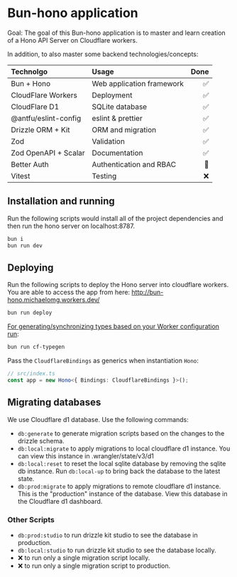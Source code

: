 # Bun-hono application

Goal: The goal of this Bun-hono application is to master and learn creation of a Hono API Server on Cloudflare workers.

In addition, to also master some backend technologies/concepts:

| Technolgo            | Usage                     | Done |
| :------------------- | :------------------------ | ---: |
| Bun + Hono           | Web application framework |   ✅ |
| CloudFlare Workers   | Deployment                |   ✅ |
| CloudFlare D1        | SQLite database           |   ✅ |
| @antfu/eslint-config | eslint & prettier         |   ✅ |
| Drizzle ORM + Kit    | ORM and migration         |   ✅ |
| Zod                  | Validation                |   ✅ |
| Zod OpenAPI + Scalar | Documentation             |   ✅ |
| Better Auth          | Authentication and RBAC   |   🚧 |
| Vitest               | Testing                   |   ❌ |

## Installation and running

Run the following scripts would install all of the project dependencies and then run the hono server on localhost:8787.

```bash
bun i
bun run dev
```

## Deploying

Run the following scripts to deploy the Hono server into cloudflare workers. You are able to access the app from here: http://bun-hono.michaelomg.workers.dev/

```bash
bun run deploy
```

[For generating/synchronizing types based on your Worker configuration run](https://developers.cloudflare.com/workers/wrangler/commands/#types):

```txt
bun run cf-typegen
```

Pass the `CloudflareBindings` as generics when instantiation `Hono`:

```ts
// src/index.ts
const app = new Hono<{ Bindings: CloudflareBindings }>();
```

## Migrating databases

We use Cloudflare d1 database. Use the following commands:

- `db:generate` to generate migration scripts based on the changes to the drizzle schema.
- `db:local:migrate` to apply migrations to local cloudflare d1 instance. You can view this instance in .wrangler/state/v3/d1
- `db:local:reset` to reset the local sqlite database by removing the sqlite db instance. Run `db:local-up` to bring back the database to the latest state.
- `db:prod:migrate` to apply migrations to remote cloudflare d1 instance. This is the "production" instance of the database. View this database in the Cloudflare d1 dashboard.

### Other Scripts

- `db:prod:studio` to run drizzle kit studio to see the database in production.
- `db:local:studio` to run drizzle kit studio to see the database locally.
- ❌ to run only a single migration script locally.
- ❌ to run only a single migration script to production.
